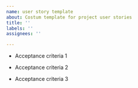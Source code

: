 ```yaml
---
name: user story template
about: Costum template for project user stories
title: ''
labels: ''
assignees: ''

---
```


- Acceptance criteria 1

- Acceptance criteria 2

- Acceptance criteria 3
